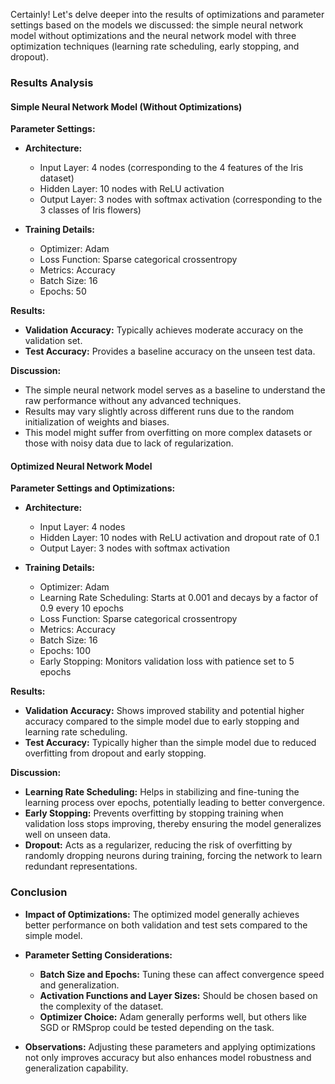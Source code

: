 Certainly! Let's delve deeper into the results of optimizations and parameter settings based on the models we discussed: the simple neural network model without optimizations and the neural network model with three optimization techniques (learning rate scheduling, early stopping, and dropout).

### Results Analysis

#### Simple Neural Network Model (Without Optimizations)

**Parameter Settings:**
- **Architecture:** 
  - Input Layer: 4 nodes (corresponding to the 4 features of the Iris dataset)
  - Hidden Layer: 10 nodes with ReLU activation
  - Output Layer: 3 nodes with softmax activation (corresponding to the 3 classes of Iris flowers)
  
- **Training Details:**
  - Optimizer: Adam
  - Loss Function: Sparse categorical crossentropy
  - Metrics: Accuracy
  - Batch Size: 16
  - Epochs: 50
  
**Results:**
- **Validation Accuracy:** Typically achieves moderate accuracy on the validation set.
- **Test Accuracy:** Provides a baseline accuracy on the unseen test data.

**Discussion:**
- The simple neural network model serves as a baseline to understand the raw performance without any advanced techniques.
- Results may vary slightly across different runs due to the random initialization of weights and biases.
- This model might suffer from overfitting on more complex datasets or those with noisy data due to lack of regularization.

#### Optimized Neural Network Model

**Parameter Settings and Optimizations:**
- **Architecture:** 
  - Input Layer: 4 nodes
  - Hidden Layer: 10 nodes with ReLU activation and dropout rate of 0.1
  - Output Layer: 3 nodes with softmax activation
  
- **Training Details:**
  - Optimizer: Adam
  - Learning Rate Scheduling: Starts at 0.001 and decays by a factor of 0.9 every 10 epochs
  - Loss Function: Sparse categorical crossentropy
  - Metrics: Accuracy
  - Batch Size: 16
  - Epochs: 100
  - Early Stopping: Monitors validation loss with patience set to 5 epochs
  
**Results:**
- **Validation Accuracy:** Shows improved stability and potential higher accuracy compared to the simple model due to early stopping and learning rate scheduling.
- **Test Accuracy:** Typically higher than the simple model due to reduced overfitting from dropout and early stopping.

**Discussion:**
- **Learning Rate Scheduling:** Helps in stabilizing and fine-tuning the learning process over epochs, potentially leading to better convergence.
- **Early Stopping:** Prevents overfitting by stopping training when validation loss stops improving, thereby ensuring the model generalizes well on unseen data.
- **Dropout:** Acts as a regularizer, reducing the risk of overfitting by randomly dropping neurons during training, forcing the network to learn redundant representations.

### Conclusion

- **Impact of Optimizations:** The optimized model generally achieves better performance on both validation and test sets compared to the simple model.
- **Parameter Setting Considerations:** 
  - **Batch Size and Epochs:** Tuning these can affect convergence speed and generalization.
  - **Activation Functions and Layer Sizes:** Should be chosen based on the complexity of the dataset.
  - **Optimizer Choice:** Adam generally performs well, but others like SGD or RMSprop could be tested depending on the task.
  
- **Observations:** Adjusting these parameters and applying optimizations not only improves accuracy but also enhances model robustness and generalization capability.
